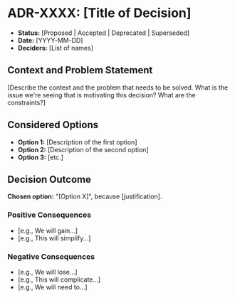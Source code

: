 # ADR-XXXX: [Title of Decision]

* **Status:** [Proposed | Accepted | Deprecated | Superseded]
* **Date:** [YYYY-MM-DD]
* **Deciders:** [List of names]

## Context and Problem Statement

[Describe the context and the problem that needs to be solved. What is the issue we're seeing that is motivating this decision? What are the constraints?]

## Considered Options

* **Option 1:** [Description of the first option]
* **Option 2:** [Description of the second option]
* **Option 3:** [etc.]

## Decision Outcome

**Chosen option:** "[Option X]", because [justification].

### Positive Consequences

* [e.g., We will gain...]
* [e.g., This will simplify...]

### Negative Consequences

* [e.g., We will lose...]
* [e.g., This will complicate...]
* [e.g., We will need to...]
